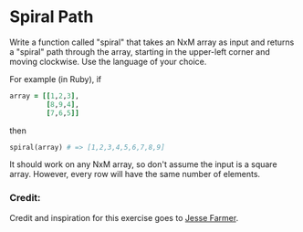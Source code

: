 # Spiral Path

Write a function called "spiral" that takes an NxM array as input and returns a "spiral" path through the array, starting in the upper-left corner and moving clockwise.  Use the  language of your choice.

For example (in Ruby), if

```ruby
array = [[1,2,3],
         [8,9,4],
         [7,6,5]]
```

then

```ruby
spiral(array) # => [1,2,3,4,5,6,7,8,9]
```

It should work on any NxM array, so don't assume the input is a square array.  However, every row will have the same number of elements.


### Credit: 

Credit and inspiration for this exercise goes to [Jesse Farmer](https://gist.github.com/jfarmer/b043eee597d2f4934fb2#file-spiral-md). 